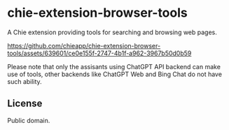# chie-extension-browser-tools

A Chie extension providing tools for searching and browsing web pages.

https://github.com/chieapp/chie-extension-browser-tools/assets/639601/ce0e155f-2747-4b1f-a962-3967b50d0b59

Please note that only the assisants using ChatGPT API backend can make use of
tools, other backends like ChatGPT Web and Bing Chat do not have such ability.

## License

Public domain.
